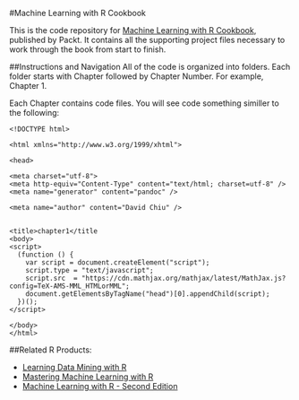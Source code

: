#Machine Learning with R Cookbook

This is the code repository for [Machine Learning with R Cookbook](https://www.packtpub.com/big-data-and-business-intelligence/machine-learning-r-cookbook?utm_source=github&utm_medium=repository&utm_campaign=9781783982042), published by Packt. It contains all the supporting project files necessary to work through the book from start to finish.

##Instructions and Navigation
All of the code is organized into folders. Each folder starts with Chapter followed by Chapter Number.
For example, Chapter 1.

Each Chapter contains code files. You will see code something similler to the following:
```
<!DOCTYPE html>

<html xmlns="http://www.w3.org/1999/xhtml">

<head>

<meta charset="utf-8">
<meta http-equiv="Content-Type" content="text/html; charset=utf-8" />
<meta name="generator" content="pandoc" />

<meta name="author" content="David Chiu" />


<title>chapter1</title
<body>
<script>
  (function () {
    var script = document.createElement("script");
    script.type = "text/javascript";
    script.src  = "https://cdn.mathjax.org/mathjax/latest/MathJax.js?config=TeX-AMS-MML_HTMLorMML";
    document.getElementsByTagName("head")[0].appendChild(script);
  })();
</script>

</body>
</html>
```
##Related R Products:
* [Learning Data Mining with R](https://www.packtpub.com/big-data-and-business-intelligence/learning-data-mining-r?utm_source=github&utm_medium=repository&utm_campaign=9781783982103)
* [Mastering Machine Learning with R](https://www.packtpub.com/big-data-and-business-intelligence/mastering-machine-learning-r?utm_source=github&utm_medium=repository&utm_campaign=9781783984527)
* [Machine Learning with R - Second Edition](https://www.packtpub.com/big-data-and-business-intelligence/machine-learning-r-second-edition?utm_source=github&utm_medium=repository&utm_campaign=9781784393908)
